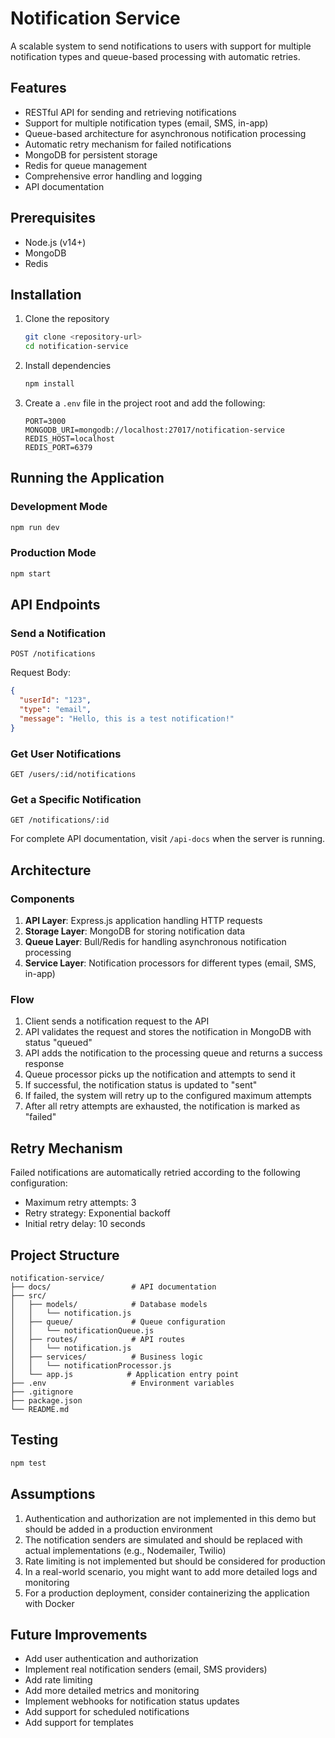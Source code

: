 # Notification Service

A scalable system to send notifications to users with support for multiple notification types and queue-based processing with automatic retries.

## Features

- RESTful API for sending and retrieving notifications
- Support for multiple notification types (email, SMS, in-app)
- Queue-based architecture for asynchronous notification processing
- Automatic retry mechanism for failed notifications
- MongoDB for persistent storage
- Redis for queue management
- Comprehensive error handling and logging
- API documentation

## Prerequisites

- Node.js (v14+)
- MongoDB
- Redis

## Installation

1. Clone the repository
   ```bash
   git clone <repository-url>
   cd notification-service
   ```

2. Install dependencies
   ```bash
   npm install
   ```

3. Create a `.env` file in the project root and add the following:
   ```
   PORT=3000
   MONGODB_URI=mongodb://localhost:27017/notification-service
   REDIS_HOST=localhost
   REDIS_PORT=6379
   ```

## Running the Application

### Development Mode
```bash
npm run dev
```

### Production Mode
```bash
npm start
```

## API Endpoints

### Send a Notification
```
POST /notifications
```
Request Body:
```json
{
  "userId": "123",
  "type": "email",
  "message": "Hello, this is a test notification!"
}
```

### Get User Notifications
```
GET /users/:id/notifications
```

### Get a Specific Notification
```
GET /notifications/:id
```

For complete API documentation, visit `/api-docs` when the server is running.

## Architecture

### Components

1. **API Layer**: Express.js application handling HTTP requests
2. **Storage Layer**: MongoDB for storing notification data
3. **Queue Layer**: Bull/Redis for handling asynchronous notification processing
4. **Service Layer**: Notification processors for different types (email, SMS, in-app)

### Flow

1. Client sends a notification request to the API
2. API validates the request and stores the notification in MongoDB with status "queued"
3. API adds the notification to the processing queue and returns a success response
4. Queue processor picks up the notification and attempts to send it
5. If successful, the notification status is updated to "sent"
6. If failed, the system will retry up to the configured maximum attempts
7. After all retry attempts are exhausted, the notification is marked as "failed"

## Retry Mechanism

Failed notifications are automatically retried according to the following configuration:
- Maximum retry attempts: 3
- Retry strategy: Exponential backoff
- Initial retry delay: 10 seconds

## Project Structure

```
notification-service/
├── docs/                  # API documentation
├── src/
│   ├── models/            # Database models
│   │   └── notification.js
│   ├── queue/             # Queue configuration
│   │   └── notificationQueue.js
│   ├── routes/            # API routes
│   │   └── notification.js
│   ├── services/          # Business logic
│   │   └── notificationProcessor.js
│   └── app.js            # Application entry point
├── .env                   # Environment variables
├── .gitignore
├── package.json
└── README.md
```

## Testing

```bash
npm test
```

## Assumptions

1. Authentication and authorization are not implemented in this demo but should be added in a production environment
2. The notification senders are simulated and should be replaced with actual implementations (e.g., Nodemailer, Twilio)
3. Rate limiting is not implemented but should be considered for production
4. In a real-world scenario, you might want to add more detailed logs and monitoring
5. For a production deployment, consider containerizing the application with Docker

## Future Improvements

- Add user authentication and authorization
- Implement real notification senders (email, SMS providers)
- Add rate limiting
- Add more detailed metrics and monitoring
- Implement webhooks for notification status updates
- Add support for scheduled notifications
- Add support for templates

